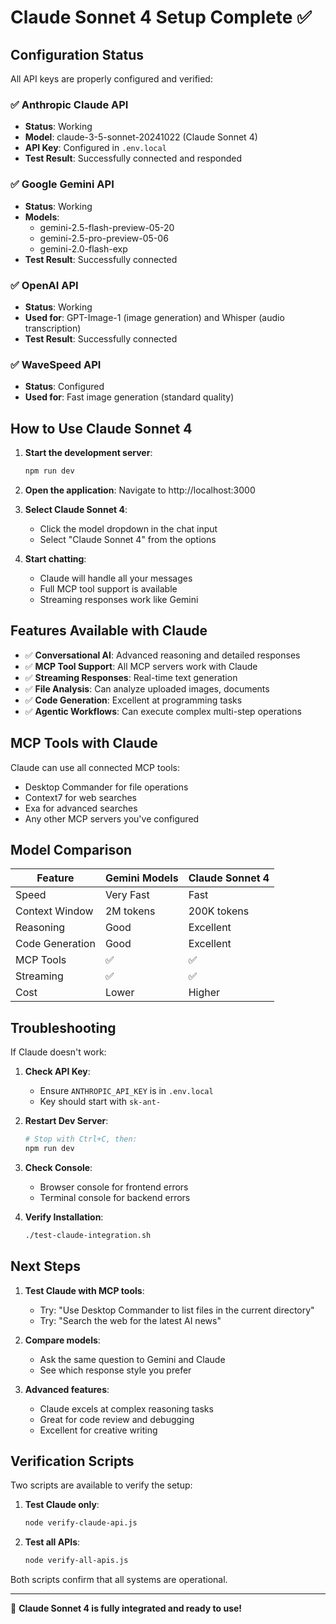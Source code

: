 # Claude Sonnet 4 Setup Complete ✅

## Configuration Status

All API keys are properly configured and verified:

### ✅ Anthropic Claude API
- **Status**: Working
- **Model**: claude-3-5-sonnet-20241022 (Claude Sonnet 4)
- **API Key**: Configured in `.env.local`
- **Test Result**: Successfully connected and responded

### ✅ Google Gemini API
- **Status**: Working
- **Models**: 
  - gemini-2.5-flash-preview-05-20
  - gemini-2.5-pro-preview-05-06
  - gemini-2.0-flash-exp
- **Test Result**: Successfully connected

### ✅ OpenAI API
- **Status**: Working
- **Used for**: GPT-Image-1 (image generation) and Whisper (audio transcription)
- **Test Result**: Successfully connected

### ✅ WaveSpeed API
- **Status**: Configured
- **Used for**: Fast image generation (standard quality)

## How to Use Claude Sonnet 4

1. **Start the development server**:
   ```bash
   npm run dev
   ```

2. **Open the application**:
   Navigate to http://localhost:3000

3. **Select Claude Sonnet 4**:
   - Click the model dropdown in the chat input
   - Select "Claude Sonnet 4" from the options

4. **Start chatting**:
   - Claude will handle all your messages
   - Full MCP tool support is available
   - Streaming responses work like Gemini

## Features Available with Claude

- ✅ **Conversational AI**: Advanced reasoning and detailed responses
- ✅ **MCP Tool Support**: All MCP servers work with Claude
- ✅ **Streaming Responses**: Real-time text generation
- ✅ **File Analysis**: Can analyze uploaded images, documents
- ✅ **Code Generation**: Excellent at programming tasks
- ✅ **Agentic Workflows**: Can execute complex multi-step operations

## MCP Tools with Claude

Claude can use all connected MCP tools:
- Desktop Commander for file operations
- Context7 for web searches
- Exa for advanced searches
- Any other MCP servers you've configured

## Model Comparison

| Feature | Gemini Models | Claude Sonnet 4 |
|---------|--------------|-----------------|
| Speed | Very Fast | Fast |
| Context Window | 2M tokens | 200K tokens |
| Reasoning | Good | Excellent |
| Code Generation | Good | Excellent |
| MCP Tools | ✅ | ✅ |
| Streaming | ✅ | ✅ |
| Cost | Lower | Higher |

## Troubleshooting

If Claude doesn't work:

1. **Check API Key**:
   - Ensure `ANTHROPIC_API_KEY` is in `.env.local`
   - Key should start with `sk-ant-`

2. **Restart Dev Server**:
   ```bash
   # Stop with Ctrl+C, then:
   npm run dev
   ```

3. **Check Console**:
   - Browser console for frontend errors
   - Terminal console for backend errors

4. **Verify Installation**:
   ```bash
   ./test-claude-integration.sh
   ```

## Next Steps

1. **Test Claude with MCP tools**:
   - Try: "Use Desktop Commander to list files in the current directory"
   - Try: "Search the web for the latest AI news"

2. **Compare models**:
   - Ask the same question to Gemini and Claude
   - See which response style you prefer

3. **Advanced features**:
   - Claude excels at complex reasoning tasks
   - Great for code review and debugging
   - Excellent for creative writing

## Verification Scripts

Two scripts are available to verify the setup:

1. **Test Claude only**:
   ```bash
   node verify-claude-api.js
   ```

2. **Test all APIs**:
   ```bash
   node verify-all-apis.js
   ```

Both scripts confirm that all systems are operational.

---

🎉 **Claude Sonnet 4 is fully integrated and ready to use!**